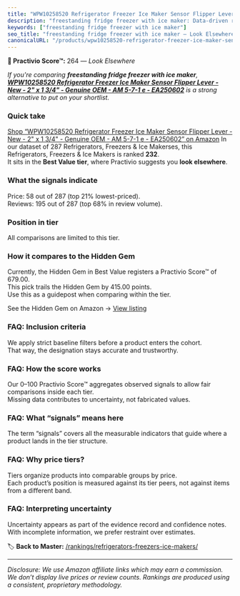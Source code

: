 ```yaml
---
title: "WPW10258520 Refrigerator Freezer Ice Maker Sensor Flipper Lever - New - 2\" x 1 3/4\" - Genuine OEM - AM 5-7-1 e - EA250602"
description: "freestanding fridge freezer with ice maker: Data-driven ranking using the Practivio Score™. Positioned by quality, value, demand, findability, momentum."
keywords: ["freestanding fridge freezer with ice maker"]
seo_title: "freestanding fridge freezer with ice maker — Look Elsewhere (2025)"
canonicalURL: "/products/wpw10258520-refrigerator-freezer-ice-maker-sensor-flipper-lever-new-2-x-1-34-genuine-oem-am-5-7-1-e-ea250602-B0BWHWM66J/"
---
```


**🚫 Practivio Score™:** 264 — _Look Elsewhere_


*If you're comparing **freestanding fridge freezer with ice maker**, **[WPW10258520 Refrigerator Freezer Ice Maker Sensor Flipper Lever - New - 2" x 1 3/4" - Genuine OEM - AM 5-7-1 e - EA250602](https://www.amazon.com/dp/B0BWHWM66J?tag=practivio-20)** is a strong alternative to put on your shortlist.*
### Quick take
[Shop “WPW10258520 Refrigerator Freezer Ice Maker Sensor Flipper Lever - New - 2" x 1 3/4" - Genuine OEM - AM 5-7-1 e - EA250602” on Amazon](https://www.amazon.com/dp/B0BWHWM66J?tag=practivio-20)
In our dataset of 287 Refrigerators, Freezers & Ice Makerses, this Refrigerators, Freezers & Ice Makers is ranked **232**.  
It sits in the **Best Value tier**, where Practivio suggests you **look elsewhere**.

### What the signals indicate
Price: 58 out of 287 (top 21% lowest-priced).  
Reviews: 195 out of 287 (top 68% in review volume).  

### Position in tier
All comparisons are limited to this tier.

### How it compares to the Hidden Gem
Currently, the Hidden Gem in Best Value registers a Practivio Score™ of 679.00.  
This pick trails the Hidden Gem by 415.00 points.  
Use this as a guidepost when comparing within the tier.  

See the Hidden Gem on Amazon → [View listing](https://www.amazon.com/dp/B07Y9S7L29?tag=practivio-20)

### FAQ: Inclusion criteria
We apply strict baseline filters before a product enters the cohort.  
That way, the designation stays accurate and trustworthy.

### FAQ: How the score works
Our 0–100 Practivio Score™ aggregates observed signals to allow fair comparisons inside each tier.  
Missing data contributes to uncertainty, not fabricated values.

### FAQ: What “signals” means here
The term “signals” covers all the measurable indicators that guide where a product lands in the tier structure.

### FAQ: Why price tiers?
Tiers organize products into comparable groups by price.  
Each product’s position is measured against its tier peers, not against items from a different band.

### FAQ: Interpreting uncertainty
Uncertainty appears as part of the evidence record and confidence notes.  
With incomplete information, we prefer restraint over estimates.


🏷️ **Back to Master:** [/rankings/refrigerators-freezers-ice-makers/](/rankings/refrigerators-freezers-ice-makers/)

---
_Disclosure: We use Amazon affiliate links which may earn a commission. We don’t display live prices or review counts. Rankings are produced using a consistent, proprietary methodology._
